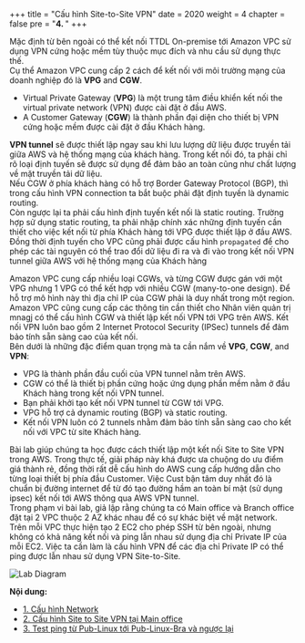 +++
title = "Cấu hình Site-to-Site VPN"
date = 2020
weight = 4
chapter = false
pre = "<b>4. </b>"
+++

Mặc định từ bên ngoài có thể kết nối TTDL On-premise tới Amazon VPC sử dụng VPN cứng hoặc mềm tùy thuộc mục đích và nhu cầu sử dụng thực thế.  
Cụ thể Amazon VPC cung cấp 2 cách để kết nối với môi trường mạng của doanh nghiệp đó là **VPG** and **CGW**.  
* Virtual Private Gateway (**VPG**) là một trung tâm điều khiển kết nối the virtual private network (VPN) được cài đặt ở đầu AWS.  
* A Customer Gateway (**CGW**) là thành phần đại diện cho thiết bị VPN cứng hoặc mềm được cài đặt ở đầu Khách hàng.

**VPN tunnel**  sẽ được thiết lập ngay sau khi lưu lượng dữ liệu được truyền tải giữa AWS và hệ thống mạng của khách hàng. Trong kết nối đó, ta phải chỉ rõ loại định tuyến sẽ được sử dụng để đảm bảo an toàn cũng như chất lượng về mặt truyền tải dữ liệu.  
Nếu CGW ở phía khách hàng có hỗ trợ Border Gateway Protocol (BGP), thì trong cấu hình VPN connection ta bắt buộc phải đặt định tuyến là dynamic routing.  
Còn ngược lại ta phải cấu hình định tuyến kết nối là static routing. Trường hợp sử dụng static routing, ta phải nhập chính xác những định tuyến cần thiết cho việc kết nối từ phía Khách hàng tới VPG được thiết lập ở đầu AWS. Đồng thời định tuyến cho VPC cũng phải được cấu hình `propagated` để cho phép các tài nguyên có thể trao đổi dữ liệu đi ra và đi vào trong kết nối VPN tunnel giữa AWS với hệ thống mạng của Khách hàng

Amazon VPC cung cấp nhiều loại CGWs, và từng CGW được gán với một VPG nhưng 1 VPG có thể kết hợp với nhiều CGW (many-to-one design). Để hỗ trợ mô hình này thì địa chỉ IP của CGW phải là duy nhất trong một region.  
Amazon VPC cũng cung cấp các thông tin cần thiết cho Nhân viên quản trị mnagj có thể cấu hình CGW và thiết lập kết nối VPN tới VPG trên AWS. Kết nối VPN luôn bao gồm 2 Internet Protocol Security (IPSec) tunnels để đảm bảo tính sẵn sàng cao của kết nối.  
Bên dưới là những đặc điểm quan trọng mà ta cần nắm về **VPG**, **CGW**, and **VPN**:
* VPG là thành phần đầu cuối của VPN tunnel nằm trên AWS.
* CGW có thể là thiết bị phần cứng hoặc ứng dụng phần mềm nằm ở đầu Khách hàng trong kết nối VPN tunnel.
* Bạn phải khởi tạo kết nối VPN tunnel từ CGW tới VPG.
* VPG hỗ trợ cả dynamic routing (BGP) và static routing.
* Kết nối VPN luôn có 2 tunnels nhằm đảm bảo tính sẵn sàng cao cho kết nối với VPC từ site Khách hàng.

Bài lab giúp chúng ta học được cách thiết lập một kết nối Site to Site VPN trong AWS. Trong thực tế, giải pháp này khá được ưa chuộng do ưu điểm giá thành rẻ, đồng thời rất dễ cấu hình do AWS cung cấp hướng dẫn cho từng loại thiết bị phía đầu Customer. Việc Cust bận tâm duy nhất đó là chuẩn bị đường internet để từ đó tạo đường hầm an toàn bí mật (sử dụng ipsec) kết nối tới AWS thông qua AWS VPN tunnel.  
Trong phạm vi bài lab, giả lập rằng chúng ta có Main office và Branch office đặt tại 2 VPC thuộc 2 AZ khác nhau để có sự khác biệt về mặt network. Trên mỗi VPC thực hiện tạo 2 EC2 cho phép SSH từ bên ngoài, nhưng không có khả năng kết nối và ping lẫn nhau sử dụng địa chỉ Private IP của mỗi EC2. Việc ta cần làm là cấu hình VPN để các địa chỉ Private IP có thể ping được lẫn nhau sử dụng VPN Site-to-Site.

![Lab Diagram](/images/3/0.png)

**Nội dung:**
- [1. Cấu hình Network](1-deploy-infra/)
- [2. Cấu hình Site to Site VPN tại Main office](2-config-vpn/)
- [3. Test ping từ Pub-Linux tới Pub-Linux-Bra và ngược lại](3-testing/)
